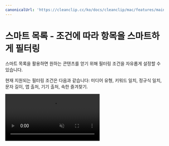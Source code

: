 ```yaml
---
canonicalUrl: 'https://cleanclip.cc/ko/docs/cleanclip/mac/features/main-window-youtube-links'
---
```


# 스마트 목록 - 조건에 따라 항목을 스마트하게 필터링

스마트 목록을 활용하면 원하는 콘텐츠를 얻기 위해 필터링 조건을 자유롭게 설정할 수 있습니다.

현재 지원되는 필터링 조건은 다음과 같습니다: 미디어 유형, 키워드 일치, 정규식 일치, 문자 길이, 앱 출처, 기기 출처, 속한 즐겨찾기.

<video autoplay muted loop>
    <source src="/videos/youtubelinks-1080.mp4" type="video/mp4">
    <iframe src="/videos/youtubelinks-1080.mp4" scrolling="no" border="0" frameborder="0" allow="autoplay; encrypted-media" allowfullscreen></iframe>
</video>
